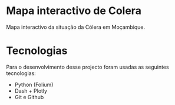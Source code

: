 # Mapa interactivo de Colera
 Mapa interactivo da situação da Cólera em Moçambique.
# Tecnologias
 Para o desenvolvimento desse projecto foram usadas as seguintes tecnologias:
 - Python (Folium)
 - Dash + Plotly
 - Git e Github
